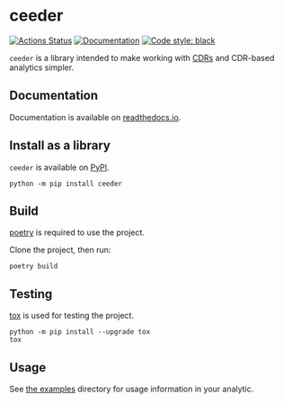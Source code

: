 # ceeder

<a href="https://github.com/qntfy/ceeder/actions"><img alt="Actions Status" src="https://github.com/qntfy/ceeder/workflows/Tests/badge.svg"></a>
[![Documentation](https://readthedocs.org/projects/ceeder/badge/?version=latest)](https://ceeder.readthedocs.io/en/latest/?badge=latest)
[![Code style: black](https://img.shields.io/badge/code%20style-black-000000.svg)](https://github.com/psf/black)


`ceeder` is a library intended to make working with
[CDRs](https://github.com/WorldModelers/Document-Schema)
and CDR-based analytics simpler.

## Documentation

Documentation is available on
[readthedocs.io](https://ceeder.readthedocs.io/en/latest/).

## Install as a library

`ceeder` is available on [PyPI](https://pypi.org/project/ceeder/).

``` shell
python -m pip install ceeder
```

## Build

[poetry](https://python-poetry.org/) is required to use the project.

Clone the project, then run:

```shell
poetry build
```

## Testing

[tox](https://tox.readthedocs.io/en/latest/index.html) is used for testing the
project.

``` shell
python -m pip install --upgrade tox
tox
```

## Usage

See [the examples](./examples) directory for usage information
in your analytic.
